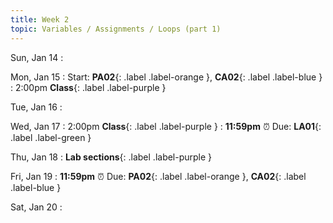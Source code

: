 ```yaml
---
title: Week 2
topic: Variables / Assignments / Loops (part 1)
---
```

Sun, Jan 14
: 

Mon, Jan 15
: Start: **PA02**{: .label .label-orange }, **CA02**{: .label .label-blue }
: 2:00pm **Class**{: .label .label-purple }


Tue, Jan 16
: 

Wed, Jan 17
: 2:00pm **Class**{: .label .label-purple } 
: **11:59pm**  ⏰  Due: **LA01**{: .label .label-green }


Thu, Jan 18
: **Lab sections**{: .label .label-purple }


Fri, Jan 19
: **11:59pm**  ⏰  Due: **PA02**{: .label .label-orange }, **CA02**{: .label .label-blue }


Sat, Jan 20
: 

